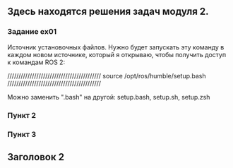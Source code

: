 ## Здесь находятся решения задач модуля 2.

### Задание ex01
Источник установочных файлов.
Нужно будет запускать эту команду в каждом новом источнике, который я открываю, чтобы получить доступ к командам ROS 2:

//////////////////////////////////////////
source /opt/ros/humble/setup.bash
//////////////////////////////////////////

Можно заменить ".bash" на другой: setup.bash, setup.sh, setup.zsh


### Пункт 2
### Пункт 3

## Заголовок 2
